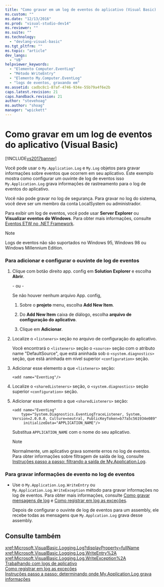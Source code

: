 ```yaml
---
title: "Como gravar em um log de eventos do aplicativo (Visual Basic) | Microsoft Docs"
ms.custom: ""
ms.date: "12/13/2016"
ms.prod: "visual-studio-dev14"
ms.reviewer: ""
ms.suite: ""
ms.technology: 
  - "devlang-visual-basic"
ms.tgt_pltfrm: ""
ms.topic: "article"
dev_langs: 
  - "VB"
helpviewer_keywords: 
  - "Elemento Computer.EventLog"
  - "Método WriteEntry"
  - "Elemento My.Computer.EventLog"
  - "logs de eventos, gravando em"
ms.assetid: cadbc8c1-87af-4746-934e-55b79a4f6e2b
caps.latest.revision: 21
caps.handback.revision: 21
author: "stevehoag"
ms.author: "shoag"
manager: "wpickett"
---
```

# Como gravar em um log de eventos do aplicativo (Visual Basic)
[!INCLUDE[vs2017banner](../../../../csharp/includes/vs2017banner.md)]

Você pode usar o `My.Application.Log` e `My.Log` objetos para gravar informações sobre eventos que ocorrem em seu aplicativo. Este exemplo mostra como configurar um ouvinte de log de eventos isso `My.Application.Log` grava informações de rastreamento para o log de eventos do aplicativo.  
  
 Você não pode gravar no log de segurança. Para gravar no log do sistema, você deve ser um membro da conta LocalSystem ou administrador.  
  
 Para exibir um log de eventos, você pode usar **Server Explorer** ou **Visualizar eventos do Windows**. Para obter mais informações, consulte [Eventos ETW no .NET Framework](../Topic/ETW%20Events%20in%20the%20.NET%20Framework.md).  
  
> [!NOTE]
>  Logs de eventos não são suportados no Windows 95, Windows 98 ou Windows Millennium Edition.  
  
### Para adicionar e configurar o ouvinte de log de eventos  
  
1.  Clique com botão direito app. config em **Solution Explorer** e escolha **Abrir**.  
  
     \- ou \-  
  
     Se não houver nenhum arquivo App. config,  
  
    1.  Sobre o **projeto** menu, escolha **Add New Item**.  
  
    2.  Do **Add New Item** caixa de diálogo, escolha **arquivo de configuração do aplicativo**.  
  
    3.  Clique em **Adicionar**.  
  
2.  Localize o `<listeners>` seção no arquivo de configuração do aplicativo.  
  
     Você encontrará o `<listeners>` seção o `<source>` seção com o atributo name "DefaultSource", que está aninhada sob o `<system.diagnostics>` seção, que está aninhada em nível superior `<configuration>` seção.  
  
3.  Adicionar esse elemento a que `<listeners>` seção:  
  
    ```  
    <add name="EventLog"/>  
    ```  
  
4.  Localize o `<sharedListeners>` seção, o `<system.diagnostics>` seção superior `<configuration>` seção.  
  
5.  Adicionar esse elemento a que `<sharedListeners>` seção:  
  
    ```  
    <add name="EventLog"  
        type="System.Diagnostics.EventLogTraceListener, System, Version=2.0.0.0, Culture=neutral, PublicKeyToken=b77a5c561934e089"  
         initializeData="APPLICATION_NAME"/>  
    ```  
  
     Substitua `APPLICATION_NAME` com o nome do seu aplicativo.  
  
    > [!NOTE]
    >  Normalmente, um aplicativo grava somente erros no log de eventos. Para obter informações sobre filtragem de saída de log, consulte [Instruções passo a passo: filtrando a saída de My.Application.Log](../../../../visual-basic/developing-apps/programming/log-info/walkthrough-filtering-my-application-log-output.md).  
  
### Para gravar informações de evento no log de eventos  
  
-   Use o `My.Application.Log.WriteEntry` ou `My.Application.Log.WriteException` método para gravar informações no log de eventos. Para obter mais informações, consulte [Como gravar mensagens de log](../../../../visual-basic/developing-apps/programming/log-info/how-to-write-log-messages.md) e [Como registrar em log as exceções](../../../../visual-basic/developing-apps/programming/log-info/how-to-log-exceptions.md).  
  
     Depois de configurar o ouvinte de log de eventos para um assembly, ele recebe todas as mensagens que `My.Applcation.Log` grava desse assembly.  
  
## Consulte também  
 <xref:Microsoft.VisualBasic.Logging.Log?displayProperty=fullName>   
 <xref:Microsoft.VisualBasic.Logging.Log.WriteEntry%2A>   
 <xref:Microsoft.VisualBasic.Logging.Log.WriteException%2A>   
 [Trabalhando com logs de aplicativo](../../../../visual-basic/developing-apps/programming/log-info/working-with-application-logs.md)   
 [Como registrar em log as exceções](../../../../visual-basic/developing-apps/programming/log-info/how-to-log-exceptions.md)   
 [Instruções passo a passo: determinando onde My.Application.Log grava informações](../Topic/Walkthrough:%20Determining%20Where%20My.Application.Log%20Writes%20Information%20\(Visual%20Basic\).md)
